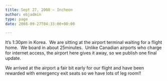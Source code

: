 ```yaml
---
title: Sept 27, 2008 – Incheon
author: ebjadmin
type: page
date: 2008-09-27T04:33:00+00:00

---
```

It&#8217;s 1:30pm in Korea.&nbsp; We are sitting at the airport terminal waiting for a flight home.&nbsp; We board in about 25minutes.&nbsp; Unlike Canadian airports who charge for internet access, the airport here gives it away, so we publish one final update.

We arrived at the airport a fair bit early for our flight and have been rewarded with emergency exit seats so we have lots of leg room!!